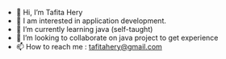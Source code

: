 - 👋 Hi, I’m Tafita Hery
- 👀 I am interested in application development.
- 🌱 I’m currently learning java (self-taught)
- 💞️ I’m looking to collaborate on java project to get experience
- 📫 How to reach me : tafitahery@gmail.com

<!---
tafitahery/tafitahery is a ✨ special ✨ repository because its `README.md` (this file) appears on your GitHub profile.
You can click the Preview link to take a look at your changes.
--->
